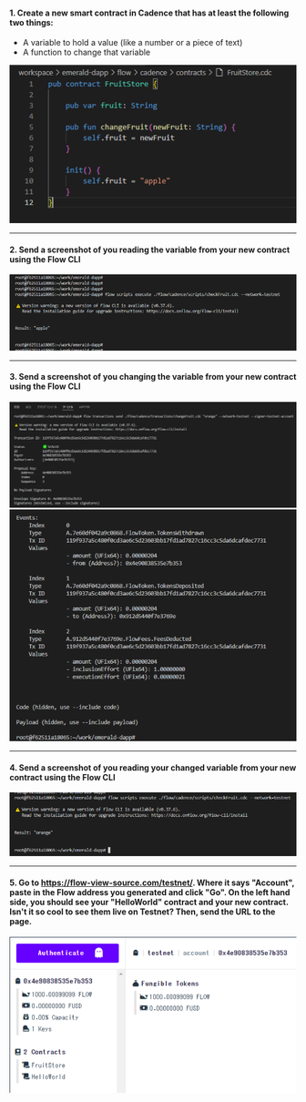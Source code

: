 #### 1. Create a new smart contract in Cadence that has at least the following two things:

- A variable to hold a value (like a number or a piece of text)
- A function to change that variable

![day3-1](https://github.com/hiro7z/beginner-emerald-dapp/blob/main/quests/chapter3.0/images/day3-1.PNG)

---
#### 2. Send a screenshot of you reading the variable from your new contract using the Flow CLI

![day3-2](https://github.com/hiro7z/beginner-emerald-dapp/blob/main/quests/chapter3.0/images/day3-2.PNG)

---
#### 3. Send a screenshot of you changing the variable from your new contract using the Flow CLI

![day3-3-1](https://github.com/hiro7z/beginner-emerald-dapp/blob/main/quests/chapter3.0/images/day3-3-1.PNG)
![day3-3-2](https://github.com/hiro7z/beginner-emerald-dapp/blob/main/quests/chapter3.0/images/day3-3-2.PNG)

---
#### 4. Send a screenshot of you reading your changed variable from your new contract using the Flow CLI

![day3-4](https://github.com/hiro7z/beginner-emerald-dapp/blob/main/quests/chapter3.0/images/day3-4.PNG)

---
#### 5. Go to https://flow-view-source.com/testnet/. Where it says "Account", paste in the Flow address you generated and click "Go". On the left hand side, you should see your "HelloWorld" contract and your new contract. Isn't it so cool to see them live on Testnet? Then, send the URL to the page.

![day3-5](https://github.com/hiro7z/beginner-emerald-dapp/blob/main/quests/chapter3.0/images/day3-5.PNG)
